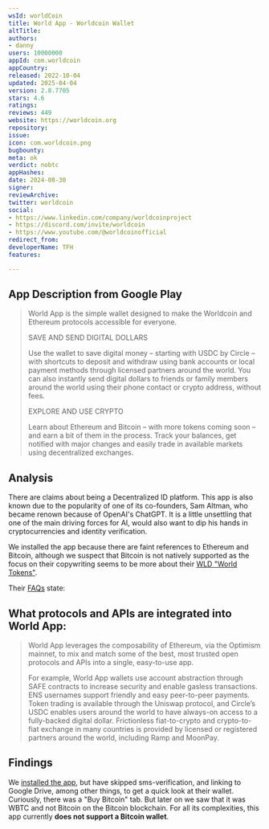 ```yaml
---
wsId: worldCoin
title: World App - Worldcoin Wallet
altTitle: 
authors:
- danny
users: 10000000
appId: com.worldcoin
appCountry: 
released: 2022-10-04
updated: 2025-04-04
version: 2.8.7705
stars: 4.6
ratings: 
reviews: 449
website: https://worldcoin.org
repository: 
issue: 
icon: com.worldcoin.png
bugbounty: 
meta: ok
verdict: nobtc
appHashes: 
date: 2024-08-30
signer: 
reviewArchive: 
twitter: worldcoin
social:
- https://www.linkedin.com/company/worldcoinproject
- https://discord.com/invite/worldcoin
- https://www.youtube.com/@worldcoinofficial
redirect_from: 
developerName: TFH
features: 

---
```


## App Description from Google Play

  > World App is the simple wallet designed to make the Worldcoin and Ethereum protocols accessible for everyone.
  >
  > SAVE AND SEND DIGITAL DOLLARS
  > 
  > Use the wallet to save digital money – starting with USDC by Circle – with shortcuts to deposit and withdraw using bank accounts or local payment methods through licensed partners around the world. You can also instantly send digital dollars to friends or family members around the world using their phone contact or crypto address, without fees.
  >
  > EXPLORE AND USE CRYPTO
  >
  > Learn about Ethereum and Bitcoin – with more tokens coming soon – and earn a bit of them in the process. Track your balances, get notified with major changes and easily trade in available markets using decentralized exchanges.

## Analysis 

There are claims about being a Decentralized ID platform. This app is also known due to the popularity of one of its co-founders, Sam Altman, who became renown because of OpenAI's ChatGPT. It is a little unsettling that one of the main driving forces for AI, would also want to dip his hands in cryptocurrencies and identity verification. 

We installed the app because there are faint references to Ethereum and Bitcoin, although we suspect that Bitcoin is not natively supported as the focus on their copywriting seems to be more about their [WLD "World Tokens"](https://coinmarketcap.com/currencies/worldcoin-org/).

Their [FAQs](https://worldcoin.org/faqs) state: 

## What protocols and APIs are integrated into World App: 
  >
  > World App leverages the composability of Ethereum, via the Optimism mainnet, to mix and match some of the best, most trusted open protocols and APIs into a single, easy-to-use app.
  >
  > For example, World App wallets use account abstraction through SAFE contracts to increase security and enable gasless transactions. ENS usernames support friendly and easy peer-to-peer payments. Token trading is available through the Uniswap protocol, and Circle’s USDC enables users around the world to have always-on access to a fully-backed digital dollar. Frictionless fiat-to-crypto and crypto-to-fiat exchange in many countries is provided by licensed or registered partners around the world, including Ramp and MoonPay. 

## Findings

We [installed the app](https://x.com/dannybuntu/status/1829500880305185137), but have skipped sms-verification, and linking to Google Drive, among other things, to get a quick look at their wallet. Curiously, there was a "Buy Bitcoin" tab. But later on we saw that it was WBTC and not Bitcoin on the Bitcoin blockchain. For all its complexities, this app currently **does not support a Bitcoin wallet**.